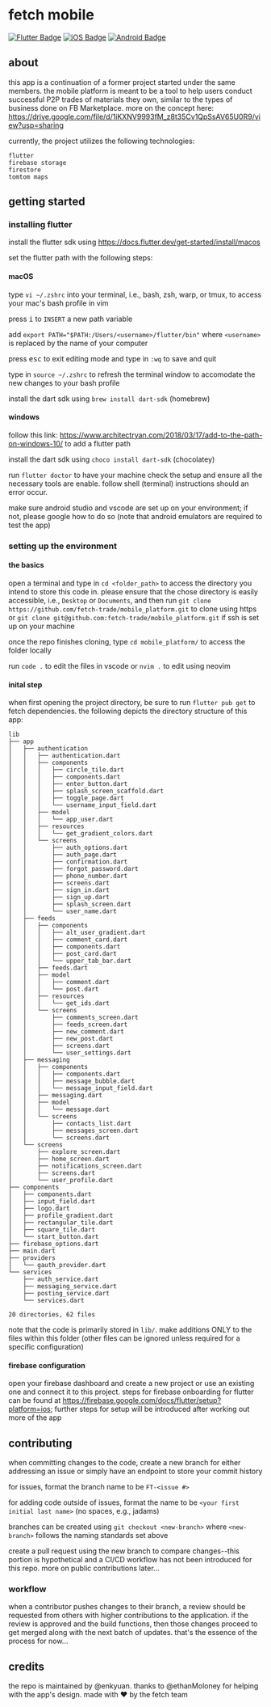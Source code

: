 # fetch mobile

<div id="badges">
  <a href="https://flutter.dev/"><img src="https://img.shields.io/badge/Flutter-%2302569B.svg?style=for-the-badge&logo=Flutter&logoColor=white" alt="Flutter Badge"/></a>
  <a href="https://www.apple.com/ios/ios-17/"><img src="https://img.shields.io/badge/iOS-000000?style=for-the-badge&logo=ios&logoColor=white" alt="iOS Badge"/></a>
  <a href="https://www.android.com/"><img src="https://img.shields.io/badge/Android-3DDC84?style=for-the-badge&logo=android&logoColor=white" alt="Android Badge"></a>
</div>

## about

this app is a continuation of a former project started under the same members. the mobile platform is meant to be a tool to help users conduct
successful P2P trades of materials they own, similar to the types of business done on FB Marketplace. more on the concept here: https://drive.google.com/file/d/1iKXNV9993fM_z8t35Cv1QpSsAV65U0R9/view?usp=sharing

currently, the project utilizes the following technologies:

    flutter
    firebase storage
    firestore
    tomtom maps

## getting started

### installing flutter

install the flutter sdk using https://docs.flutter.dev/get-started/install/macos

set the flutter path with the following steps:

#### macOS

type `vi ~/.zshrc` into your terminal, i.e., bash, zsh, warp, or tmux, to access your mac's bash profile in vim

press <kbd>i</kbd> to `INSERT` a new path variable

add `export PATH="$PATH:/Users/<username>/flutter/bin"` where `<username>` is replaced by the name of your computer

press <kbd>esc</kbd> to exit editing mode and type in `:wq` to save and quit

type in `source ~/.zshrc` to refresh the terminal window to accomodate the new changes to your bash profile

install the dart sdk using `brew install dart-sdk` (homebrew)

#### windows

follow this link: https://www.architectryan.com/2018/03/17/add-to-the-path-on-windows-10/ to add a flutter path

install the dart sdk using `choco install dart-sdk` (chocolatey)

run `flutter doctor` to have your machine check the setup and ensure all the necessary tools are enable. follow shell (terminal) instructions should an error occur.

make sure android studio and vscode are set up on your environment; if not, please google how to do so (note that android emulators are required to test the app)

### setting up the environment

#### the basics

open a terminal and type in `cd <folder_path>` to access the directory you intend to store this code in. please ensure that the chose directory is easily accessible, i.e., `Desktop` or `Documents`, and then run `git clone https://github.com/fetch-trade/mobile_platform.git` to clone using https or `git clone git@github.com:fetch-trade/mobile_platform.git` if ssh is set up on your machine

once the repo finishes cloning, type `cd mobile_platform/` to access the folder locally

run `code .` to edit the files in vscode or `nvim .` to edit using neovim

#### inital step

when first opening the project directory, be sure to run `flutter pub get` to fetch dependencies. the following depicts the directory structure of this app:

```
lib
├── app
│   ├── authentication
│   │   ├── authentication.dart
│   │   ├── components
│   │   │   ├── circle_tile.dart
│   │   │   ├── components.dart
│   │   │   ├── enter_button.dart
│   │   │   ├── splash_screen_scaffold.dart
│   │   │   ├── toggle_page.dart
│   │   │   └── username_input_field.dart
│   │   ├── model
│   │   │   └── app_user.dart
│   │   ├── resources
│   │   │   └── get_gradient_colors.dart
│   │   └── screens
│   │       ├── auth_options.dart
│   │       ├── auth_page.dart
│   │       ├── confirmation.dart
│   │       ├── forgot_password.dart
│   │       ├── phone_number.dart
│   │       ├── screens.dart
│   │       ├── sign_in.dart
│   │       ├── sign_up.dart
│   │       ├── splash_screen.dart
│   │       └── user_name.dart
│   ├── feeds
│   │   ├── components
│   │   │   ├── alt_user_gradient.dart
│   │   │   ├── comment_card.dart
│   │   │   ├── components.dart
│   │   │   ├── post_card.dart
│   │   │   └── upper_tab_bar.dart
│   │   ├── feeds.dart
│   │   ├── model
│   │   │   ├── comment.dart
│   │   │   └── post.dart
│   │   ├── resources
│   │   │   └── get_ids.dart
│   │   └── screens
│   │       ├── comments_screen.dart
│   │       ├── feeds_screen.dart
│   │       ├── new_comment.dart
│   │       ├── new_post.dart
│   │       ├── screens.dart
│   │       └── user_settings.dart
│   ├── messaging
│   │   ├── components
│   │   │   ├── components.dart
│   │   │   ├── message_bubble.dart
│   │   │   └── message_input_field.dart
│   │   ├── messaging.dart
│   │   ├── model
│   │   │   └── message.dart
│   │   └── screens
│   │       ├── contacts_list.dart
│   │       ├── messages_screen.dart
│   │       └── screens.dart
│   └── screens
│       ├── explore_screen.dart
│       ├── home_screen.dart
│       ├── notifications_screen.dart
│       ├── screens.dart
│       └── user_profile.dart
├── components
│   ├── components.dart
│   ├── input_field.dart
│   ├── logo.dart
│   ├── profile_gradient.dart
│   ├── rectangular_tile.dart
│   ├── square_tile.dart
│   └── start_button.dart
├── firebase_options.dart
├── main.dart
├── providers
│   └── gauth_provider.dart
└── services
    ├── auth_service.dart
    ├── messaging_service.dart
    ├── posting_service.dart
    └── services.dart

20 directories, 62 files
```

note that the code is primarily stored in `lib/`. make additions ONLY to the files within this folder (other files can be ignored unless required for a specific configuration)

#### firebase configuration

open your firebase dashboard and create a new project or use an existing one and connect it to this project. steps for firebase onboarding for flutter can be found at https://firebase.google.com/docs/flutter/setup?platform=ios; further steps for setup will be introduced after working out more of the app

## contributing

when committing changes to the code, create a new branch for either addressing an issue or simply have an endpoint to store your commit history

for issues, format the branch name to be `FT-<issue #>`

for adding code outside of issues, format the name to be `<your first initial last name>` (no spaces, e.g., jadams)

branches can be created using `git checkout <new-branch>` where `<new-branch>` follows the naming standards set above

create a pull request using the new branch to compare changes--this portion is hypothetical and a CI/CD workflow has not been introduced for this repo. more on public contributions later...

### workflow

when a contributor pushes changes to their branch, a review should be requested from others with higher contributions to the application. if the review is approved and the build functions, then those changes proceed to get merged along with the next batch of updates. that's the essence of the process for now...

## credits

the repo is maintained by @enkyuan. thanks to @ethanMoloney for helping with the app's design. made with :heart: by the fetch team
